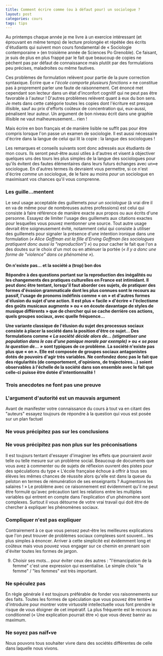 ```yaml
---
title: Comment écrire comme (ou à défaut pour) un sociologue ?
layout: post
categories: cours
tags: tips
---
```


Au printemps chaque année je me livre à un exercice intéressant (et éprouvant en même temps) de lecture prolongée et répétée des écrits d'étudiants qui suivent mon cours fondamental de « Sociologie contemporaine » (en troisième année de Sciences Po Grenoble). Ce faisant, je suis de plus en plus frappé par le fait que beaucoup de copies ne pèchent pas par défaut de connaissance mais plutôt par des formulations peu précises, maladroites ou même fautives.

Ces problèmes de formulation relèvent pour partie de la pure correction syntaxique. Écrire que <i>« l'école comporte plusieurs fonctions »</i> ne constitue pas à proprement parler une faute de raisonnement. Cet énoncé met cependant son lecteur dans un état d'inconfort cognitif qui ne peut pas être favorable à l'auteur ! D'autres problèmes relèvent quant à eux du bon sens. Je mets dans cette catégorie toutes les copies dont l'écriture est presque illisible, sauf au prix d'efforts coûteux de concentration qui, eux-aussi, pénalisent leur auteur. Un argument de bon niveau écrit dans une graphie illisible ne vaut malheureusement… rien !

Mais écrire en bon français et de manière lisible ne suffit pas pour être compris lorsque l'on passe un examen de sociologie. Il est aussi nécessaire d'écrire dans la langue de celui qui lit la copie : la langue des sociologues !

Les remarques et conseils suivants sont donc adressés aux étudiants de mon cours. Ils seront peut-être aussi utiles à d'autres et visent à objectiver quelques uns des tours les plus simples de la langue des sociologues pour qu'ils évitent des fautes élémentaires dans leurs futurs échanges avec un•e sociologue. En d'autres termes ils devraient vous permettre, si ce n'est d'écrire <i>comme</i> un sociologue, de le faire au moins <i>pour</i> un sociologue en maximisant vos chances qu'il vous comprenne.

<h3>Les guille…mentent</h3>

Le seul usage acceptable des guillemets <i>pour un sociologue</i> (à vrai dire il en va de même pour de nombreuses autres professions) est celui qui consiste à faire référence de manière exacte aux propos ou aux écrits d'une personne. Essayez de limiter l'usage des guillemets aux citations exactes pour lesquelles vous pouvez mentionner une source. Tout autre usage devrait être soigneusement évité, notamment celui qui consiste à utiliser des guillemets pour signaler la présence d'une intention ironique dans une formulation (<i>« Alice Goffman est la fille d'Erving Goffman (les sociologues pratiquent donc aussi la "reproduction") »</i>) ou pour cacher le fait que l'on a des doutes sur le choix d'un mot ou en atténuer la portée (<i>« Il y a donc une forme de "violence" dans ce phénomène »</i>).

<h4>On n'existe pas… et la société a (trop) bon dos</h>

Répondre à des questions portant sur la reproduction des inégalités ou les changements des pratiques culturelles en France est intimidant. Il peut donc être tentant, lorsqu'il faut aborder ces sujets, de pratiquer des formes d'évasion grammaticale dont les plus connues sont le recours au passif, l'usage de pronoms indéfinis comme « on » et d'autres formes d'élusion du sujet d'une action. Il est plus « facile » d'écrire « l'éclectisme des goûts musicaux augmente » ou « on écoute davantage de styles de musique différents » que de chercher qui se cache derrière ces actions, quels groupes sociaux, avec quelle fréquence…

Une variante classique de l'élusion du sujet des processus sociaux consiste à placer la société dans la position d'être ce sujet… Des formulations comme <i>« La société décide alors de… (stigmatiser une population dans le cas d'une panique morale par exemple) »</i> ou <i>« se pose la question de… »</i> sont typiques de ce problème. La société n'existe pas plus que « on ». Elle est composée de groupes sociaux antagonistes dotés de pouvoirs d'agir très variables. Ne confondez donc pas le fait que des régularités (de comportement, d'opinions, de trajectoires…) soient observables à l'échelle de la société dans son ensemble avec le fait que celle-ci puisse être dotée d'intentionnalité !

<h3>Trois anecdotes ne font pas une preuve</h3>

<h3>L'argument d'autorité est un mauvais argument</h3>

Avant de manifester votre connaissance du cours à tout va en citant des "auteurs" essayez toujours de répondre à la question qui vous est posée sur un plan factuel

<h3>Ne vous précipitez pas sur les conclusions</h3>


<h3>Ne vous précipitez pas non plus sur les préconisations</h3>

Il est toujours tentant d'essayer d'imaginer les effets que pourraient avoir telle ou telle mesure sur un problème social. Beaucoup de documents que vous avez à commenter ou de sujets de réflexion ouvrent des pistes pour des spéculations du type « L'école française échoue à offrir à tous ses élèves les mêmes chances de réussite alors qu'elle est dans la queue du peloton en termes de rémunération de ses enseignants ? Augmentons les salaires ! » Le problème avec ce raisonnement est évidemment qu'il ne peut être formulé qu'avec précaution tant les relations entre les multiples variables qui entrent en compte dans l'explication d'un phénomène sont complexes. Surtout il vous détourne de votre vrai travail qui doit être de chercher à expliquer les phénomènes sociaux.

<h3>Compliquer n'est pas expliquer</h3>

Contrairement à ce que vous pensez peut-être les meilleures explications que l'on peut trouver de problèmes sociaux complexes sont souvent… les plus simples à énoncer. Arriver à cette simplicité est évidemment long et coûteux mais vous pouvez vous engager sur ce chemin en prenant soin d'éviter toutes les formes de jargon.

9. Choisir ses mots… pour éviter ceux des autres : "l'émancipation de la femme" c'est une expression qui essentialise. Le simple choix "la femme" / "les femmes" est très important.

<h3>Ne spéculez pas</h3>

En règle générale il est toujours préférable de fonder vos raisonnements sur des faits. Toutes les formes de spéculation que vous pouvez être tenté•e d'introduire pour montrer votre virtuosité intellectuelle vous font prendre le risque de vous éloigner de cet impératif. La plus fréquente est le recours au conditionnel (« Une explication pourrait être ») que vous devez bannir au maximum.

<h3>Ne soyez pas naïf•ve</h3>

Nous pouvons tous souhaiter vivre dans des sociétés différentes de celle dans laquelle nous vivons.
